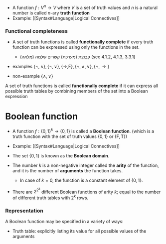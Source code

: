 
- A function $f:V^{n}\to V$ where $V$ is a set of truth values and $n$ is a natural number is called $n$-ary **truth function** 
- Example: [[Syntax#Language|Logical Connectives]]

### Functional completeness

- A set of truth functions is called **functionally complete** if every truth function can be expressed using only the functions in the set.
	- קבוצת (מערכת) קשרים שלמה (מלאה) (see 4.1.2, 4.1.3, 3.3.1) 

- examples $\{ \lnot,\land \},\{ \lnot,\lor \},\{ \to,\mathsf{F}\},\{ \lnot,\land,\lor \},\{ \lnot,\to \}$
- non-example $\{ \land,\lor \}$


A set of truth functions is called **functionally complete** if it can express all possible truth tables by combining members of the set into a Boolean expression

# Boolean function

- A function $f:\{0,1\}^{k}\to\{0,1\}$ is called a **Boolean function**. (which is a truth function with the set of truth values $\{0,1\}$ or $\{\mathsf{F},\mathsf{T}\}$)

- Example: [[Syntax#Language|Logical Connectives]]

- The set $\{0,1\}$ is known as the **Boolean domain**.
- The number $k$ is a non-negative integer called the **arity** of the function, and it is the number of **arguments** the function takes.
  - In case of $k=0$, the function is a constant element of $\{0,1\}$.
- There are $2^{2^{k}}$ different Boolean functions of arity $k$; equal to the number of different truth tables with $2^{k}$ rows.


### Representation

A Boolean function may be specified in a variety of ways:

- Truth table: explicitly listing its value for all possible values of the arguments

